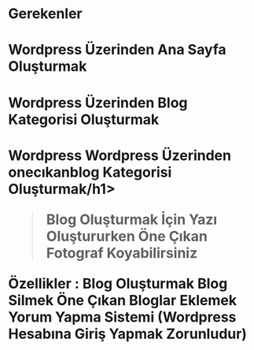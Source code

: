 <h1>Gerekenler</h1>
<h1>Wordpress Üzerinden Ana Sayfa Oluşturmak</h1>
<h1>Wordpress Üzerinden Blog Kategorisi Oluşturmak</h1>
<h1>Wordpress Wordpress Üzerinden onecıkanblog Kategorisi Oluşturmak/h1>


> Blog Oluşturmak İçin Yazı Oluştururken Öne Çıkan Fotograf Koyabilirsiniz

Özellikler :
Blog Oluşturmak
Blog Silmek
Öne Çıkan Bloglar Eklemek
Yorum Yapma Sistemi (Wordpress Hesabına Giriş Yapmak Zorunludur)
